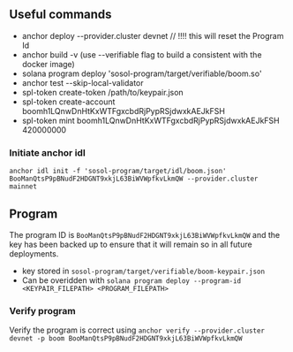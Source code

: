 ## Useful commands

- anchor deploy --provider.cluster devnet // !!!! this will reset the Program Id
- anchor build -v (use --verifiable flag to build a consistent with the docker image)
- solana program deploy 'sosol-program/target/verifiable/boom.so'
- anchor test --skip-local-validator
- spl-token create-token /path/to/keypair.json
- spl-token create-account boomh1LQnwDnHtKxWTFgxcbdRjPypRSjdwxkAEJkFSH
- spl-token mint boomh1LQnwDnHtKxWTFgxcbdRjPypRSjdwxkAEJkFSH 420000000

### Initiate anchor idl

`anchor idl init -f 'sosol-program/target/idl/boom.json' BooManQtsP9pBNudF2HDGNT9xkjL63BiWVWpfkvLkmQW --provider.cluster mainnet`

## Program

The program ID is `BooManQtsP9pBNudF2HDGNT9xkjL63BiWVWpfkvLkmQW` and the key has been backed up to ensure that it will remain so in all future deployments.

- key stored in `sosol-program/target/verifiable/boom-keypair.json`
- Can be overidden with `solana program deploy --program-id <KEYPAIR_FILEPATH> <PROGRAM_FILEPATH>`

### Verify program

Verify the program is correct using `anchor verify --provider.cluster devnet -p boom BooManQtsP9pBNudF2HDGNT9xkjL63BiWVWpfkvLkmQW`
